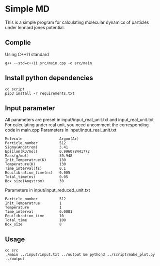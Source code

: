 # Simple MD

This is a simple program for calculating molecular dynamics of particles under lennard jones potential.

## Complie
Using C++11 standard
```
g++ --std=c++11 src/main.cpp -o src/main
```
## Install python dependencies
```
cd script
pip3 install -r requirements.txt
```
## Input parameter
All parameters are preset in input/input_real_unit.txt and input_real_unit.txt
For calculating under real unit, you need uncomment the corresponding code in main.cpp
Parameters in input/input_real_unit.txt
```
Molecule                 Argon(Ar)
Particle_number          512
Sigma(Angstrom)          3.41
Epsilon(KJ/mol)          0.996078441772
Mass(g/mol)              39.948
Init_Temperatrue(K)      130
Temperature(K)           130
Time_interval(fs)        0.1
Equilibration_time(ns)   0.005
Total_time(ns)           0.05
Box_size(Angstrom)       30
```
Parameters in input/input_reduced_unit.txt
```
Particle_number          512
Init_Temperatrue         1
Temperature              1
Time_interval            0.0001
Equilibration_time       10
Total_time               100
Box_size                 8
```

## Usage
```
cd src
./main ../input/input.txt ../output && python3 ../script/make_plot.py ../output
```
